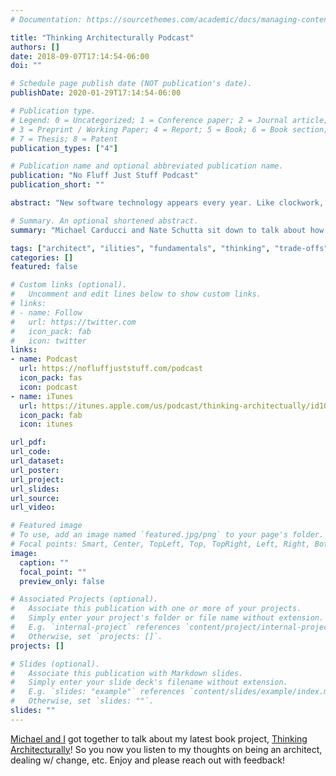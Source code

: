 ```yaml
---
# Documentation: https://sourcethemes.com/academic/docs/managing-content/

title: "Thinking Architecturally Podcast"
authors: []
date: 2018-09-07T17:14:54-06:00
doi: ""

# Schedule page publish date (NOT publication's date).
publishDate: 2020-01-29T17:14:54-06:00

# Publication type.
# Legend: 0 = Uncategorized; 1 = Conference paper; 2 = Journal article;
# 3 = Preprint / Working Paper; 4 = Report; 5 = Book; 6 = Book section;
# 7 = Thesis; 8 = Patent
publication_types: ["4"]

# Publication name and optional abbreviated publication name.
publication: "No Fluff Just Stuff Podcast"
publication_short: ""

abstract: "New software technology appears every year. Like clockwork, another language, library, pattern, or approach will arrive on the scene with plenty of hype and developer enthusiasm. As someone whose job requires making architectural decisions, you need to evaluate these new technologies with an eye toward the inevitable tradeoffs before deciding if a new framework or language is right for your project."

# Summary. An optional shortened abstract.
summary: "Michael Carducci and Nate Schutta sit down to talk about how to approach software architecture and mastery of the craft of software development. Check out Nate’s [latest publication](https://content.pivotal.io/ebooks/thinking-architecturally)."

tags: ["architect", "ilities", "fundamentals", "thinking", "trade-offs", "technology", "techniques", "fundamentals", "Pivotal", "principles", "lessons learned", "architecture", "podcast"]
categories: []
featured: false

# Custom links (optional).
#   Uncomment and edit lines below to show custom links.
# links:
# - name: Follow
#   url: https://twitter.com
#   icon_pack: fab
#   icon: twitter
links:
- name: Podcast
  url: https://nofluffjuststuff.com/podcast
  icon_pack: fas
  icon: podcast
- name: iTunes
  url: https://itunes.apple.com/us/podcast/thinking-architectually/id1071097135?i=1000419076506&mt=2
  icon_pack: fab
  icon: itunes

url_pdf:
url_code:
url_dataset:
url_poster:
url_project:
url_slides:
url_source:
url_video:

# Featured image
# To use, add an image named `featured.jpg/png` to your page's folder.
# Focal points: Smart, Center, TopLeft, Top, TopRight, Left, Right, BottomLeft, Bottom, BottomRight.
image:
  caption: ""
  focal_point: ""
  preview_only: false

# Associated Projects (optional).
#   Associate this publication with one or more of your projects.
#   Simply enter your project's folder or file name without extension.
#   E.g. `internal-project` references `content/project/internal-project/index.md`.
#   Otherwise, set `projects: []`.
projects: []

# Slides (optional).
#   Associate this publication with Markdown slides.
#   Simply enter your slide deck's filename without extension.
#   E.g. `slides: "example"` references `content/slides/example/index.md`.
#   Otherwise, set `slides: ""`.
slides: ""
---
```

[Michael and I](https://twitter.com/ntschutta/status/1036970522796584961) got together to talk about my latest book project, [Thinking Architecturally](https://content.pivotal.io/ebooks/thinking-architecturally)! So you now you listen to my thoughts on being an architect, dealing w/ change, etc. Enjoy and please reach out with feedback!
